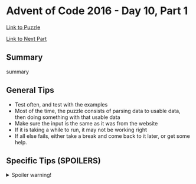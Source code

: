 # Advent of Code 2016 - Day 10, Part 1

[Link to Puzzle](https://adventofcode.com/2016/day/10)

[Link to Next Part](https://github.com/CodingAP/unofficial-aoc-syllabus/blob/main/years/2016/day10/part2.md)

## Summary
summary

## General Tips
- Test often, and test with the examples
- Most of the time, the puzzle consists of parsing data to usable data, then doing something with that usable data
- Make sure the input is the same as it was from the website
- If it is taking a while to run, it may not be working right
- If all else fails, either take a break and come back to it later, or get some help.

## Specific Tips (SPOILERS)
<details> <summary>Spoiler warning!</summary>

specific tips

</details>
